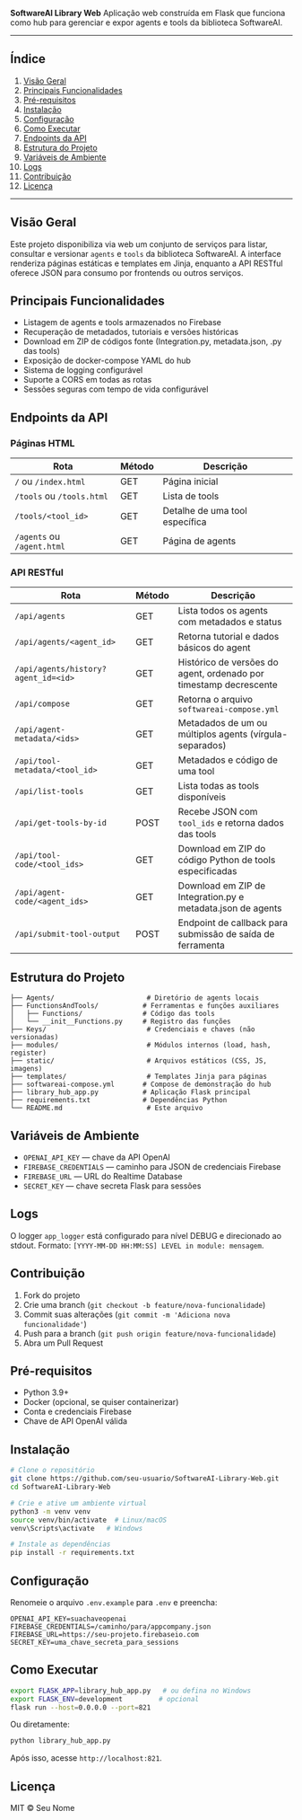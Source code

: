 **SoftwareAI Library Web**
Aplicação web construída em Flask que funciona como hub para gerenciar e expor agents e tools da biblioteca SoftwareAI.

---

## Índice

1. [Visão Geral](#visão-geral)
2. [Principais Funcionalidades](#principais-funcionalidades)
3. [Pré-requisitos](#pré-requisitos)
4. [Instalação](#instalação)
5. [Configuração](#configuração)
6. [Como Executar](#como-executar)
7. [Endpoints da API](#endpoints-da-api)
8. [Estrutura do Projeto](#estrutura-do-projeto)
9. [Variáveis de Ambiente](#variáveis-de-ambiente)
10. [Logs](#logs)
11. [Contribuição](#contribuição)
12. [Licença](#licença)

---

## Visão Geral

Este projeto disponibiliza via web um conjunto de serviços para listar, consultar e versionar `agents` e `tools` da biblioteca SoftwareAI. A interface renderiza páginas estáticas e templates em Jinja, enquanto a API RESTful oferece JSON para consumo por frontends ou outros serviços.

## Principais Funcionalidades

* Listagem de agents e tools armazenados no Firebase
* Recuperação de metadados, tutoriais e versões históricas
* Download em ZIP de códigos fonte (Integration.py, metadata.json, .py das tools)
* Exposição de docker-compose YAML do hub
* Sistema de logging configurável
* Suporte a CORS em todas as rotas
* Sessões seguras com tempo de vida configurável

## Endpoints da API

### Páginas HTML

| Rota                       | Método | Descrição                      |
| -------------------------- | ------ | ------------------------------ |
| `/` ou `/index.html`       | GET    | Página inicial                 |
| `/tools` ou `/tools.html`  | GET    | Lista de tools                 |
| `/tools/<tool_id>`         | GET    | Detalhe de uma tool específica |
| `/agents` ou `/agent.html` | GET    | Página de agents               |

### API RESTful

| Rota                                | Método | Descrição                                                         |
| ----------------------------------- | ------ | ----------------------------------------------------------------- |
| `/api/agents`                       | GET    | Lista todos os agents com metadados e status                      |
| `/api/agents/<agent_id>`            | GET    | Retorna tutorial e dados básicos do agent                         |
| `/api/agents/history?agent_id=<id>` | GET    | Histórico de versões do agent, ordenado por timestamp decrescente |
| `/api/compose`                      | GET    | Retorna o arquivo `softwareai-compose.yml`                        |
| `/api/agent-metadata/<ids>`         | GET    | Metadados de um ou múltiplos agents (vírgula-separados)           |
| `/api/tool-metadata/<tool_id>`      | GET    | Metadados e código de uma tool                                    |
| `/api/list-tools`                   | GET    | Lista todas as tools disponíveis                                  |
| `/api/get-tools-by-id`              | POST   | Recebe JSON com `tool_ids` e retorna dados das tools              |
| `/api/tool-code/<tool_ids>`         | GET    | Download em ZIP do código Python de tools especificadas           |
| `/api/agent-code/<agent_ids>`       | GET    | Download em ZIP de Integration.py e metadata.json de agents       |
| `/api/submit-tool-output`           | POST   | Endpoint de callback para submissão de saída de ferramenta        |

## Estrutura do Projeto

```
├── Agents/                       # Diretório de agents locais
├── FunctionsAndTools/           # Ferramentas e funções auxiliares
│   ├── Functions/               # Código das tools
│   └── __init__Functions.py     # Registro das funções
├── Keys/                         # Credenciais e chaves (não versionadas)
├── modules/                      # Módulos internos (load, hash, register)
├── static/                       # Arquivos estáticos (CSS, JS, imagens)
├── templates/                    # Templates Jinja para páginas
├── softwareai-compose.yml       # Compose de demonstração do hub
├── library_hub_app.py           # Aplicação Flask principal
├── requirements.txt             # Dependências Python
└── README.md                     # Este arquivo
```

## Variáveis de Ambiente

* `OPENAI_API_KEY` — chave da API OpenAI
* `FIREBASE_CREDENTIALS` — caminho para JSON de credenciais Firebase
* `FIREBASE_URL` — URL do Realtime Database
* `SECRET_KEY` — chave secreta Flask para sessões

## Logs

O logger `app_logger` está configurado para nível DEBUG e direcionado ao stdout. Formato: `[YYYY-MM-DD HH:MM:SS] LEVEL in module: mensagem`.

## Contribuição

1. Fork do projeto
2. Crie uma branch (`git checkout -b feature/nova-funcionalidade`)
3. Commit suas alterações (`git commit -m 'Adiciona nova funcionalidade'`)
4. Push para a branch (`git push origin feature/nova-funcionalidade`)
5. Abra um Pull Request

## Pré-requisitos

* Python 3.9+
* Docker (opcional, se quiser containerizar)
* Conta e credenciais Firebase
* Chave de API OpenAI válida

## Instalação

```bash
# Clone o repositório
git clone https://github.com/seu-usuario/SoftwareAI-Library-Web.git
cd SoftwareAI-Library-Web

# Crie e ative um ambiente virtual
python3 -m venv venv
source venv/bin/activate  # Linux/macOS
venv\Scripts\activate   # Windows

# Instale as dependências
pip install -r requirements.txt
```

## Configuração

Renomeie o arquivo `.env.example` para `.env` e preencha:

```dotenv
OPENAI_API_KEY=suachaveopenai
FIREBASE_CREDENTIALS=/caminho/para/appcompany.json
FIREBASE_URL=https://seu-projeto.firebaseio.com
SECRET_KEY=uma_chave_secreta_para_sessions
```

## Como Executar

```bash
export FLASK_APP=library_hub_app.py   # ou defina no Windows
export FLASK_ENV=development         # opcional
flask run --host=0.0.0.0 --port=821
```

Ou diretamente:

```bash
python library_hub_app.py
```

Após isso, acesse `http://localhost:821`.

## Licença

MIT © Seu Nome
